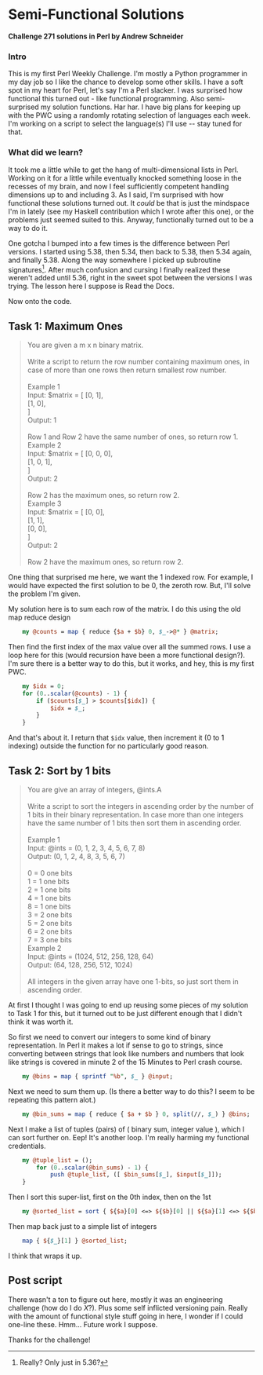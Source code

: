 # Semi-Functional Solutions

**Challenge 271 solutions in Perl by Andrew Schneider**

### Intro
This is my first Perl Weekly Challenge. I'm mostly a Python programmer in my day job so I like the chance to develop some other skills. I have a soft spot in my heart for Perl, let's say I'm a Perl slacker. I was surprised how functional this turned out - like functional programming. Also semi-surprised my solution functions. Har har. I have big plans for keeping up with the PWC using a randomly rotating selection of languages each week. I'm working on a script to select the language(s) I'll use -- stay tuned for that.

### What did we learn?
It took me a little while to get the hang of multi-dimensional lists in Perl. Working on it for a little while eventually knocked something loose in the recesses of my brain, and now I feel sufficiently competent handling dimensions up to and including 3. As I said, I'm surprised with how functional these solutions turned out. It *could* be that is just the mindspace I'm in lately (see my Haskell contribution which I wrote after this one), or the problems just seemed suited to this. Anyway, functionally turned out to be a way to do it.

One gotcha I bumped into a few times is the difference between Perl versions. I started using 5.38, then 5.34, then back to 5.38, then 5.34 again, and finally 5.38. Along the way somewhere I picked up subroutine signatures[^1]. After much confusion and cursing I finally realized these weren't added until 5.36, right in the sweet spot between the versions I was trying. The lesson here I suppose is Read the Docs.

Now onto the code.

## Task 1: Maximum Ones

> You are given a m x n binary matrix.<br/>
> <br/>
> Write a script to return the row number containing maximum ones, in case of more than one rows then return smallest row number.<br/>
> <br/>
> Example 1<br/>
> Input: $matrix = [ [0, 1],<br/>
>                    [1, 0],<br/>
>                  ]<br/>
> Output: 1<br/>
> <br/>
> Row 1 and Row 2 have the same number of ones, so return row 1.<br/>
> Example 2<br/>
> Input: $matrix = [ [0, 0, 0],<br/>
>                    [1, 0, 1],<br/>
>                  ]<br/>
> Output: 2<br/>
> <br/>
> Row 2 has the maximum ones, so return row 2.<br/>
> Example 3<br/>
> Input: $matrix = [ [0, 0],<br/>
>                    [1, 1],<br/>
>                    [0, 0],<br/>
>                  ]<br/>
> Output: 2<br/>
> <br/>
> Row 2 have the maximum ones, so return row 2.<br/>

One thing that surprised me here, we want the 1 indexed row. For example, I would have expected the first solution to be 0, the zeroth row. But, I'll solve the problem I'm given.

My solution here is to sum each row of the matrix. I do this using the old map reduce design

```perl
	my @counts = map { reduce {$a + $b} 0, $_->@* } @matrix;
```

Then find the first index of the max value over all the summed rows. I use a loop here for this (would recursion have been a more functional design?). I'm sure there is a better way to do this, but it works, and hey, this is my first PWC.

```perl
    my $idx = 0;
    for (0..scalar(@counts) - 1) {
		if ($counts[$_] > $counts[$idx]) {
			$idx = $_;
		}
    }
```

And that's about it. I return that `$idx` value, then increment it (0 to 1 indexing) outside the function for no particularly good reason.

## Task 2: Sort by 1 bits

> You are give an array of integers, @ints.A<br/>
> <br/>
> Write a script to sort the integers in ascending order by the number of 1 bits in their binary representation. In case more than one integers have the same number of 1 bits then sort them in ascending order.<br/>
> <br/>
> Example 1<br/>
> Input: @ints = (0, 1, 2, 3, 4, 5, 6, 7, 8)<br/>
> Output: (0, 1, 2, 4, 8, 3, 5, 6, 7)<br/>
> <br/>
> 0 = 0 one bits<br/>
> 1 = 1 one bits<br/>
> 2 = 1 one bits<br/>
> 4 = 1 one bits<br/>
> 8 = 1 one bits<br/>
> 3 = 2 one bits<br/>
> 5 = 2 one bits<br/>
> 6 = 2 one bits<br/>
> 7 = 3 one bits<br/>
> Example 2<br/>
> Input: @ints = (1024, 512, 256, 128, 64)<br/>
> Output: (64, 128, 256, 512, 1024)<br/>
> <br/>
> All integers in the given array have one 1-bits, so just sort them in ascending order.<br/>

At first I thought I was going to end up reusing some pieces of my solution to Task 1 for this, but it turned out to be just different enough that I didn't think it was worth it.

So first we need to convert our integers to some kind of binary representation. In Perl it makes a lot if sense to go to strings, since converting between strings that look like numbers and numbers that look like strings is covered in minute 2 of the 15 Minutes to Perl crash course.

```perl
    my @bins = map { sprintf "%b", $_ } @input;
```

Next we need to sum them up. (Is there a better way to do this? I seem to be repeating this pattern alot.)

```perl
    my @bin_sums = map { reduce { $a + $b } 0, split(//, $_) } @bins;
```

Next I make a list of tuples (pairs) of ( binary sum, integer value ), which I can sort further on. Eep! It's another loop. I'm really harming my functional credentials.

```perl
	my @tuple_list = ();
		for (0..scalar(@bin_sums) - 1) {
			push @tuple_list, ([ $bin_sums[$_], $input[$_]]);
	}
```

Then I sort this super-list, first on the 0th index, then on the 1st

```perl
    my @sorted_list = sort { ${$a}[0] <=> ${$b}[0] || ${$a}[1] <=> ${$b}[1] } @tuple_list;
```

Then map back just to a simple list of integers

```perl
	map { ${$_}[1] } @sorted_list;
```

I think that wraps it up.

## Post script

There wasn't a ton to figure out here, mostly it was an engineering challenge (how do I do *X*?). Plus some self inflicted versioning pain. Really with the amount of functional style stuff going in here, I wonder if I could one-line these. Hmm... Future work I suppose.

Thanks for the challenge!

[^1]: Really? Only just in 5.36?
